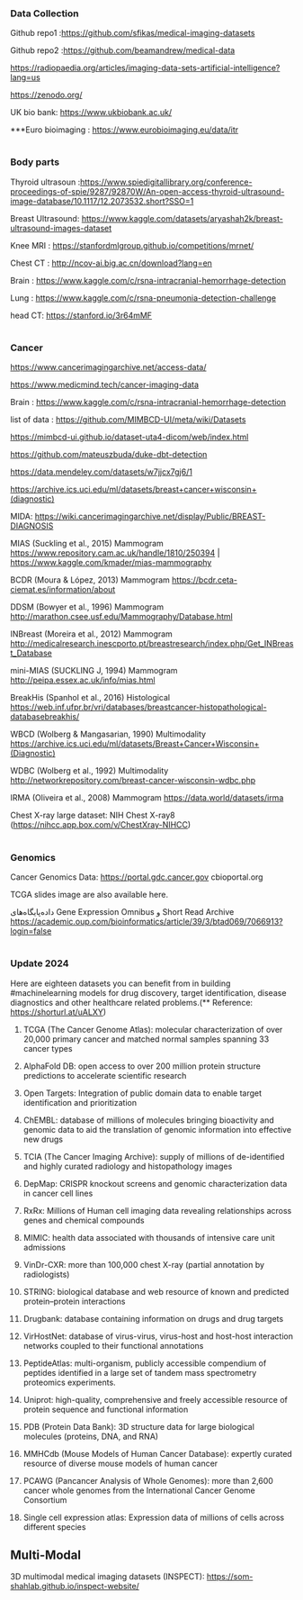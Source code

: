 ### Data Collection   

Github repo1 :https://github.com/sfikas/medical-imaging-datasets
                 
Github repo2 :https://github.com/beamandrew/medical-data

https://radiopaedia.org/articles/imaging-data-sets-artificial-intelligence?lang=us

https://zenodo.org/

UK bio bank:  https://www.ukbiobank.ac.uk/

***Euro bioimaging : https://www.eurobioimaging.eu/data/itr



#
### Body parts

Thyroid ultrasoun :https://www.spiedigitallibrary.org/conference-proceedings-of-spie/9287/92870W/An-open-access-thyroid-ultrasound-image-database/10.1117/12.2073532.short?SSO=1

Breast Ultrasound: https://www.kaggle.com/datasets/aryashah2k/breast-ultrasound-images-dataset

Knee MRI : https://stanfordmlgroup.github.io/competitions/mrnet/

Chest CT : http://ncov-ai.big.ac.cn/download?lang=en

Brain : https://www.kaggle.com/c/rsna-intracranial-hemorrhage-detection

Lung : https://www.kaggle.com/c/rsna-pneumonia-detection-challenge

head CT: https://stanford.io/3r64mMF

#
### Cancer 
https://www.cancerimagingarchive.net/access-data/

https://www.medicmind.tech/cancer-imaging-data

Brain : https://www.kaggle.com/c/rsna-intracranial-hemorrhage-detection

list of data : https://github.com/MIMBCD-UI/meta/wiki/Datasets

https://mimbcd-ui.github.io/dataset-uta4-dicom/web/index.html

https://github.com/mateuszbuda/duke-dbt-detection

https://data.mendeley.com/datasets/w7jjcx7gj6/1

https://archive.ics.uci.edu/ml/datasets/breast+cancer+wisconsin+(diagnostic)

MIDA: https://wiki.cancerimagingarchive.net/display/Public/BREAST-DIAGNOSIS

MIAS (Suckling et al., 2015)	Mammogram	https://www.repository.cam.ac.uk/handle/1810/250394   |   https://www.kaggle.com/kmader/mias-mammography

BCDR (Moura & López, 2013)	Mammogram	https://bcdr.ceta-ciemat.es/information/about

DDSM (Bowyer et al., 1996)	Mammogram	http://marathon.csee.usf.edu/Mammography/Database.html

INBreast (Moreira et al., 2012)	Mammogram	http://medicalresearch.inescporto.pt/breastresearch/index.php/Get_INBreast_Database

mini-MIAS (SUCKLING J, 1994)	Mammogram	http://peipa.essex.ac.uk/info/mias.html

BreakHis (Spanhol et al., 2016)	Histological	https://web.inf.ufpr.br/vri/databases/breastcancer-histopathological-databasebreakhis/

WBCD (Wolberg & Mangasarian, 1990)	Multimodality	https://archive.ics.uci.edu/ml/datasets/Breast+Cancer+Wisconsin+(Diagnostic)

WDBC (Wolberg et al., 1992)	Multimodality	http://networkrepository.com/breast-cancer-wisconsin-wdbc.php

IRMA (Oliveira et al., 2008)	Mammogram	https://data.world/datasets/irma

Chest X-ray large dataset: NIH Chest X-ray8 (https://nihcc.app.box.com/v/ChestXray-NIHCC) 


#
### Genomics
Cancer Genomics Data: https://portal.gdc.cancer.gov
cbioportal.org


TCGA slides image are also available here.


داده‌پایگاه‌های Gene Expression Omnibus و Short Read Archive
https://academic.oup.com/bioinformatics/article/39/3/btad069/7066913?login=false



#
### Update 2024



Here are eighteen datasets you can benefit from in building #machinelearning models for drug discovery, target identification, disease diagnostics and other healthcare related problems.(** Reference: https://shorturl.at/uALXY)

  
  1. TCGA (The Cancer Genome Atlas): molecular characterization of over 20,000 primary cancer and matched normal samples spanning 33 cancer types 
  
  2. AlphaFold DB: open access to over 200 million protein structure predictions to accelerate scientific research
  
  3. Open Targets: Integration of public domain data to enable target identification and prioritization
  
  4. ChEMBL: database of millions of molecules bringing bioactivity and genomic data to aid the translation of genomic information into effective new drugs
  
  5. TCIA (The Cancer Imaging Archive): supply of millions of de-identified and highly curated radiology and histopathology images
  
  6. DepMap: CRISPR knockout screens and genomic characterization data in cancer cell lines
  
  7. RxRx: Millions of Human cell imaging data revealing relationships across genes and chemical compounds 
  
  8. MIMIC: health data associated with thousands of intensive care unit admissions
  
  9. VinDr-CXR: more than 100,000 chest X-ray (partial annotation by radiologists)
  
  10. STRING: biological database and web resource of known and predicted protein–protein interactions
  
  11. Drugbank: database containing information on drugs and drug targets
  
  12. VirHostNet: database of virus-virus, virus-host and host-host interaction networks coupled to their functional annotations
  
  13. PeptideAtlas: multi-organism, publicly accessible compendium of peptides identified in a large set of tandem mass spectrometry proteomics experiments.
  
  14. Uniprot: high-quality, comprehensive and freely accessible resource of protein sequence and functional information
  
  15. PDB (Protein Data Bank): 3D structure data for large biological molecules (proteins, DNA, and RNA)
  
  16. MMHCdb (Mouse Models of Human Cancer Database): expertly curated resource of diverse mouse models of human cancer
  
  17. PCAWG (Pancancer Analysis of Whole Genomes): more than 2,600 cancer whole genomes from the International Cancer Genome Consortium
  
  18. Single cell expression atlas: Expression data of millions of cells across different species




## Multi-Modal

  3D multimodal medical imaging datasets (INSPECT):  https://som-shahlab.github.io/inspect-website/


